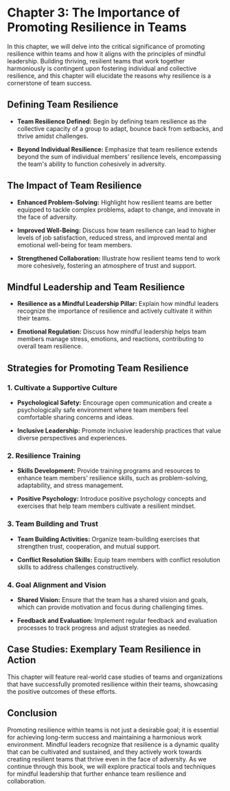 Chapter 3: The Importance of Promoting Resilience in Teams
==========================================================

In this chapter, we will delve into the critical significance of promoting resilience within teams and how it aligns with the principles of mindful leadership. Building thriving, resilient teams that work together harmoniously is contingent upon fostering individual and collective resilience, and this chapter will elucidate the reasons why resilience is a cornerstone of team success.

Defining Team Resilience
------------------------

* **Team Resilience Defined:** Begin by defining team resilience as the collective capacity of a group to adapt, bounce back from setbacks, and thrive amidst challenges.

* **Beyond Individual Resilience:** Emphasize that team resilience extends beyond the sum of individual members' resilience levels, encompassing the team's ability to function cohesively in adversity.

The Impact of Team Resilience
-----------------------------

* **Enhanced Problem-Solving:** Highlight how resilient teams are better equipped to tackle complex problems, adapt to change, and innovate in the face of adversity.

* **Improved Well-Being:** Discuss how team resilience can lead to higher levels of job satisfaction, reduced stress, and improved mental and emotional well-being for team members.

* **Strengthened Collaboration:** Illustrate how resilient teams tend to work more cohesively, fostering an atmosphere of trust and support.

Mindful Leadership and Team Resilience
--------------------------------------

* **Resilience as a Mindful Leadership Pillar:** Explain how mindful leaders recognize the importance of resilience and actively cultivate it within their teams.

* **Emotional Regulation:** Discuss how mindful leadership helps team members manage stress, emotions, and reactions, contributing to overall team resilience.

Strategies for Promoting Team Resilience
----------------------------------------

### 1. **Cultivate a Supportive Culture**

* **Psychological Safety:** Encourage open communication and create a psychologically safe environment where team members feel comfortable sharing concerns and ideas.

* **Inclusive Leadership:** Promote inclusive leadership practices that value diverse perspectives and experiences.

### 2. **Resilience Training**

* **Skills Development:** Provide training programs and resources to enhance team members' resilience skills, such as problem-solving, adaptability, and stress management.

* **Positive Psychology:** Introduce positive psychology concepts and exercises that help team members cultivate a resilient mindset.

### 3. **Team Building and Trust**

* **Team Building Activities:** Organize team-building exercises that strengthen trust, cooperation, and mutual support.

* **Conflict Resolution Skills:** Equip team members with conflict resolution skills to address challenges constructively.

### 4. **Goal Alignment and Vision**

* **Shared Vision:** Ensure that the team has a shared vision and goals, which can provide motivation and focus during challenging times.

* **Feedback and Evaluation:** Implement regular feedback and evaluation processes to track progress and adjust strategies as needed.

Case Studies: Exemplary Team Resilience in Action
-------------------------------------------------

This chapter will feature real-world case studies of teams and organizations that have successfully promoted resilience within their teams, showcasing the positive outcomes of these efforts.

Conclusion
----------

Promoting resilience within teams is not just a desirable goal; it is essential for achieving long-term success and maintaining a harmonious work environment. Mindful leaders recognize that resilience is a dynamic quality that can be cultivated and sustained, and they actively work towards creating resilient teams that thrive even in the face of adversity. As we continue through this book, we will explore practical tools and techniques for mindful leadership that further enhance team resilience and collaboration.
